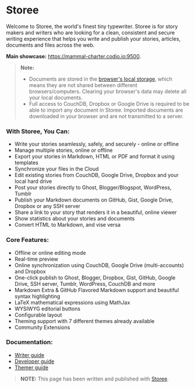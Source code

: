 Storee
=========
Welcome to Storee, the world's finest tiny typewriter. Storee is for story makers and writers who are looking for a clean, consistent and secure writing experience that helps you write and publish your stories, articles, documents and files across the web. 

**Main showcase:** https://mammal-charter.codio.io:9500.


> **Note:**
>
> - Documents are stored in the [browser's local storage][1], which means they are not shared between different browsers/computers. Clearing your browser's data may delete all your local documents.
> - Full access to CouchDB, Dropbox or Google Drive is required to be able to import any document in Storee. Imported documents are downloaded in your browser and are not transmitted to a server.

### With Storee, You Can:

 - Write your stories seamlessly, safely, and securely - online or offline
 - Manage multiple stories, online or offline
 - Export your stories in Markdown, HTML or PDF and format it using templates
 - Synchronize your files in the Cloud
 - Edit existing stories from CouchDB, Google Drive, Dropbox and your local hard drive
 - Post your stories directly to Ghost, Blogger/Blogspot, WordPress, Tumblr
 - Publish your Markdown documents on GitHub, Gist, Google Drive, Dropbox or any SSH server
 - Share a link to your story that renders it in a beautiful, online viewer
 - Show statistics about your stories and documents
 - Convert HTML to Markdown, and vise versa

### Core Features:

 - Offline or online editing mode
 - Real-time preview
 - Online synchronization using CouchDB, Google Drive (multi-accounts) and Dropbox
 - One-click publish to Ghost, Blogger, Dropbox, Gist, GitHub, Google Drive, SSH server, Tumblr, WordPress, CouchDB and more
 - Markdown Extra & GitHub Flavored Markdown support and beautiful syntax highlighting
 - LaTeX mathematical expressions using MathJax
 - WYSIWYG editorial buttons
 - Configurable layout
 - Theming support with 7 different themes already available
 - Community Extensions


### Documentation:

 - [Writer guide][2]
 - [Developer guide][3]
 - [Themer guide][4]

> **NOTE:** This page has been written and published with [Storee][5].


  [1]: https://developer.mozilla.org/en-US/docs/Web/Guide/DOM/Storage#localStorage
  [2]: https://github.com/BeardandFedora/Storee/blob/master/public/res/WELCOME.md#welcome-to-portapublish---welcome "Welcome document"
  [3]: https://github.com/BeardandFedora/Storee/blob/master/doc/developer-guide.md#developer-guide "Developer guide"
  [4]: https://github.com/BeardandFedora/Storee/blob/master/doc/theming.md#portapublish-theming-guide "Theming guide"
  [5]: https://storee.io/ "Storee"

